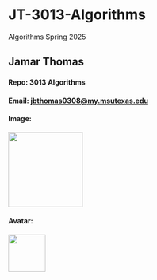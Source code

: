 # JT-3013-Algorithms
Algorithms Spring 2025

## Jamar Thomas 

#### Repo: 3013 Algorithms

#### Email: jbthomas0308@my.msutexas.edu

#### Image:

<img src=![JT1](https://github.com/user-attachments/assets/b8486a9c-6229-43bc-b70f-3155c35cb49c) width=150>

#### Avatar:

<img src="![Picture1](https://github.com/user-attachments/assets/708c35c8-0628-4bd8-ac6c-38474504b09b)" width="75">
